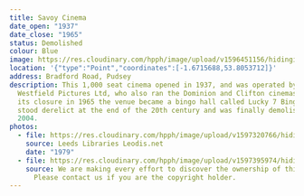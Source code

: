 ```yaml
---
title: Savoy Cinema
date_open: "1937"
date_close: "1965"
status: Demolished
colour: Blue
image: https://res.cloudinary.com/hpph/image/upload/v1596451156/hidinginplainsight/savoycinema.svg
location: '{"type":"Point","coordinates":[-1.6715688,53.8053712]}'
address: Bradford Road, Pudsey
description: This 1,000 seat cinema opened in 1937, and was operated by
  Westfield Pictures Ltd, who also ran the Dominion and Clifton cinemas. After
  its closure in 1965 the venue became a bingo hall called Lucky 7 Bingo. It
  stood derelict at the end of the 20th century and was finally demolished in
  2004.
photos:
  - file: https://res.cloudinary.com/hpph/image/upload/v1597320766/hidinginplainsight/Savoy_Cinema_Leeds_Libraries_2005114_198000.jpg
    source: Leeds Libraries Leodis.net
    date: "1979"
  - file: https://res.cloudinary.com/hpph/image/upload/v1597395974/hidinginplainsight/Savoy_Cinema.jpg
    source: We are making every effort to discover the ownership of this photo.
      Please contact us if you are the copyright holder.
---
```

